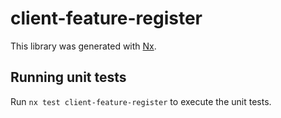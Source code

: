 # client-feature-register

This library was generated with [Nx](https://nx.dev).

## Running unit tests

Run `nx test client-feature-register` to execute the unit tests.
